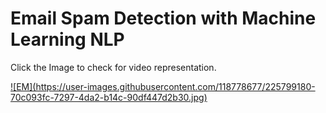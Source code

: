 # Email Spam Detection with Machine Learning NLP 

Click the Image to check for video representation. 

<html><a href="https://youtu.be/vdpCJsaA7ws">![EM](https://user-images.githubusercontent.com/118778677/225799180-70c093fc-7297-4da2-b14c-90df447d2b30.jpg)
</a></html>

